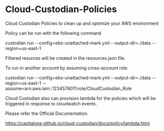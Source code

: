 # Cloud-Custodian-Policies
Cloud Custodian Policies to clean up and optimize your AWS environment



Policy can be run with the following command

custodian run --config=ebs-unattached-mark.yml --output-dir=./data --region=us-east-1 

Filtered resurces will be created in the resources.json file.

To run in another account by assuming cross-account role.

custodian run --config=ebs-unattached-mark.yml --output-dir=./data --region=us-east-1 --assume=arn:aws:iam::1234578011:role/CloudCustodian_Role


Cloud Custodian also can provision lambda for the policies which will be triggered in response to cloudwatch events.

Please refer the Official Documentation.

https://capitalone.github.io/cloud-custodian/docs/policy/lambda.html


